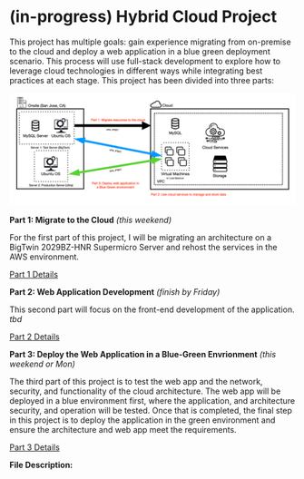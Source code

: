 # (in-progress) Hybrid Cloud Project

This project has multiple goals: gain experience migrating from on-premise to the cloud and deploy a web application in a blue green deployment scenario. This process will use full-stack development to explore how to leverage cloud technologies in different ways while integrating best practices at each stage. This project has been divided into three parts:

![highlevel-arch](https://github.com/lizgarseeyah/-in-progress-Hybrid-Cloud-Project/blob/master/img/architecture-sketch.png)

**Part 1: Migrate to the Cloud** _(this weekend)_

For the first part of this project, I will be migrating an architecture on a BigTwin 2029BZ-HNR Supermicro Server and rehost the services in the AWS environment.

[Part 1 Details](https://github.com/lizgarseeyah/-in-progress-Hybrid-Cloud-Project/blob/master/README-PAGE2.md)

**Part 2: Web Application Development** _(finish by Friday)_

This second part will focus on the front-end development of the application. _tbd_

[Part 2 Details](https://github.com/lizgarseeyah/-in-progress-Hybrid-Cloud-Project/blob/master/README-PAGE3.md)

**Part 3: Deploy the Web Application in a Blue-Green Envrionment** _(this weekend or Mon)_

The third part of this project is to test the web app and the network, security, and functionality of the cloud architecture. The web app will be deployed in a blue environment first, where the application, and architecture security, and operation will be tested. Once that is completed, the final step in this project is to deploy the application in the green environment and ensure the architecture and web app meet the requirements.

[Part 3 Details](https://github.com/lizgarseeyah/-in-progress-Hybrid-Cloud-Project/blob/master/README-PAGE4.md)

**File Description:**

